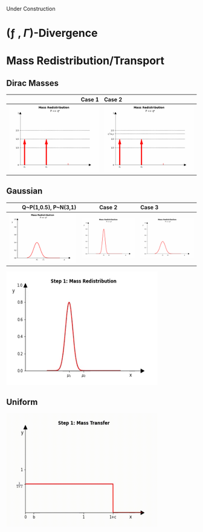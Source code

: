 Under Construction
# (ƒ , $\Gamma$)-Divergence

# Mass Redistribution/Transport
## Dirac Masses

Case 1                        |  Case 2            
-----------------------------:|:----------------------------
![Alt-txt](gif/dirac/dirac_case1.gif)|![Alt-txt](gif/dirac/dirac_case2.gif)


## Gaussian
Q~P(1,0.5), P~N(3,1)                        |  Case 2                                                        | Case 3
-----------------------------:|:--------------------------------------------------------------:|:-------------
![Alt-txt](gif/gaussian/Gaussian_case_1.gif)|![Alt-txt](gif/gaussian/Gaussian_case_2.gif)  |![Alt-txt](gif/gaussian/Gaussian_case_3.gif) 
<img src="gif/Gaussian.gif" width="400" height="300"/>

## Uniform
<img src="gif/Uniform.gif" width="400" height="300"/>
